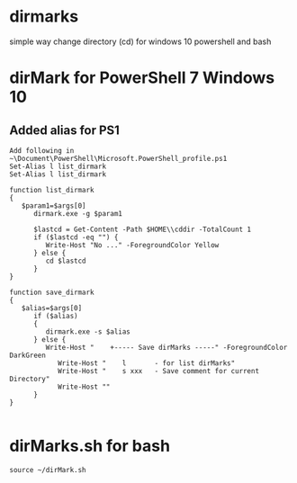 # dirmarks
simple way change directory (cd) for windows 10 powershell and bash

# dirMark for PowerShell 7 Windows 10

## Added alias for PS1
```
Add following in ~\Document\PowerShell\Microsoft.PowerShell_profile.ps1
Set-Alias l list_dirmark
Set-Alias l list_dirmark

function list_dirmark
{
   $param1=$args[0]
      dirmark.exe -g $param1

      $lastcd = Get-Content -Path $HOME\\cddir -TotalCount 1
      if ($lastcd -eq "") {
         Write-Host "No ..." -ForegroundColor Yellow
      } else {
         cd $lastcd
      }
}

function save_dirmark
{
   $alias=$args[0]
      if ($alias)
      {
         dirmark.exe -s $alias
      } else {
         Write-Host "    +----- Save dirMarks -----" -ForegroundColor DarkGreen
            Write-Host "    l       - for list dirMarks"
            Write-Host "    s xxx   - Save comment for current Directory"
            Write-Host ""
      }
}


```

# dirMarks.sh for bash
```
source ~/dirMark.sh
```
